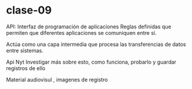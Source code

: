 # clase-09


API: Interfaz de programación de aplicaciones
Reglas definidas que permiten que diferentes aplicaciones se comuniquen entre sí. 

Actúa como una capa intermedia que procesa las transferencias de datos entre sistemas.

Api Nyt
Investigar más sobre esto, como funciona, probarlo y guardar registros de ello

Material audiovisul , imagenes de registro
